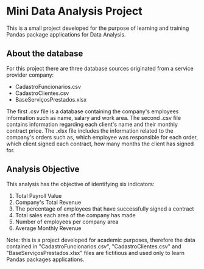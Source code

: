 # Mini Data Analysis Project
<p>This is a small project developed for the purpose of learning and training Pandas package
applications for Data Analysis.</p>

## About the database
<p>For this project there are three database sources originated from a service provider company:</p>

+ CadastroFuncionarios.csv
+ CadastroClientes.csv
+ BaseServiçosPrestados.xlsx

<p>The first .csv file is a database containing the company's employees information
such as name, salary and work area. The second .csv file contains information regarding
each client's name and their monthly contract price. The .xlsx file includes the information
related to the company's orders such as, which employee was responsible for each order, 
which client signed each contract, how many months the client has signed for.</p>

## Analysis Objective
<p> This analysis has the objective of identifying six indicators:</p>

1) Total Payroll Value
2) Company's Total Revenue
3) The percentage of employees that have successfully signed a contract
4) Total sales each area of the company has made
5) Number of employees per company area
6) Average Monthly Revenue

<p>Note: this is a project developed for academic purposes, therefore the
data contained in "CadastroFuncionarios.csv", "CadastroClientes.csv" and
"BaseServiçosPrestados.xlsx" files are fictitious and used only to learn
Pandas packages applications.</p>